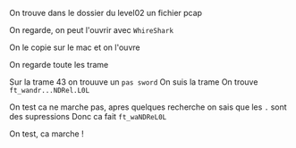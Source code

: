 On trouve dans le dossier du level02 un fichier pcap

On regarde, on peut l'ouvrir avec `WhireShark`

On le copie sur le mac et on l'ouvre

On regarde toute les trame

Sur la trame 43 on trouuve un `pas sword`
On suis la trame
On trouve `ft_wandr...NDRel.L0L`

On test ca ne marche pas, apres quelques recherche on sais que les `.` sont des supressions 
Donc ca fait `ft_waNDReL0L`

On test, ca marche ! 
